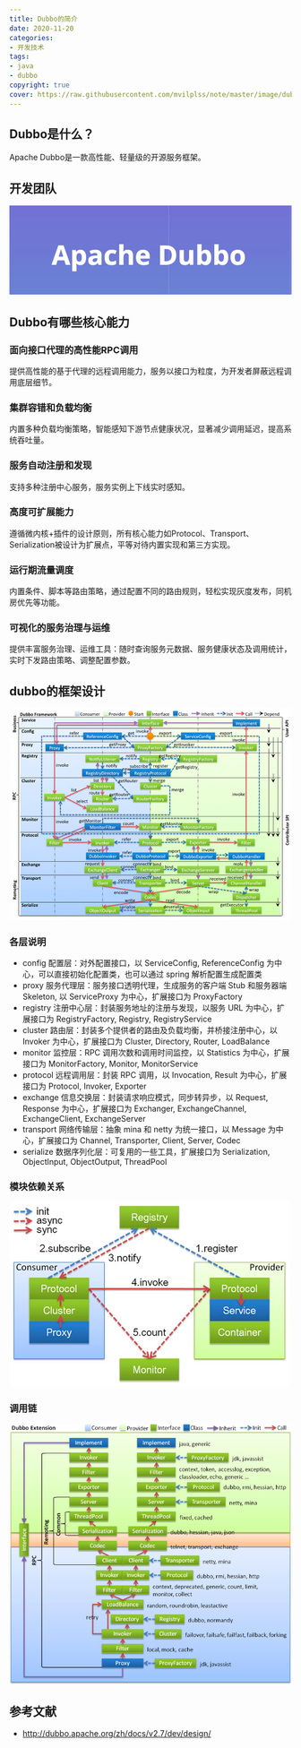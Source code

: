 ```yaml
---
title: Dubbo的简介
date: 2020-11-20
categories: 
- 开发技术
tags: 
- java
- dubbo
copyright: true
cover: https://raw.githubusercontent.com/mvilplss/note/master/image/dubbo1.png
---
```

## Dubbo是什么？
Apache Dubbo是一款高性能、轻量级的开源服务框架。
## 开发团队
![](https://raw.githubusercontent.com/mvilplss/note/master/image/dubbo1.png)
## Dubbo有哪些核心能力
### 面向接口代理的高性能RPC调用
提供高性能的基于代理的远程调用能力，服务以接口为粒度，为开发者屏蔽远程调用底层细节。

### 集群容错和负载均衡
内置多种负载均衡策略，智能感知下游节点健康状况，显著减少调用延迟，提高系统吞吐量。

### 服务自动注册和发现
支持多种注册中心服务，服务实例上下线实时感知。

### 高度可扩展能力
遵循微内核+插件的设计原则，所有核心能力如Protocol、Transport、Serialization被设计为扩展点，平等对待内置实现和第三方实现。

### 运行期流量调度
内置条件、脚本等路由策略，通过配置不同的路由规则，轻松实现灰度发布，同机房优先等功能。

### 可视化的服务治理与运维
提供丰富服务治理、运维工具：随时查询服务元数据、服务健康状态及调用统计，实时下发路由策略、调整配置参数。

## dubbo的框架设计
![](https://raw.githubusercontent.com/mvilplss/note/master/image/.Dubbo的简介_images/7a9403f0.png)
### 各层说明 
- config 配置层：对外配置接口，以 ServiceConfig, ReferenceConfig 为中心，可以直接初始化配置类，也可以通过 spring 解析配置生成配置类
- proxy 服务代理层：服务接口透明代理，生成服务的客户端 Stub 和服务器端 Skeleton, 以 ServiceProxy 为中心，扩展接口为 ProxyFactory
- registry 注册中心层：封装服务地址的注册与发现，以服务 URL 为中心，扩展接口为 RegistryFactory, Registry, RegistryService
- cluster 路由层：封装多个提供者的路由及负载均衡，并桥接注册中心，以 Invoker 为中心，扩展接口为 Cluster, Directory, Router, LoadBalance
- monitor 监控层：RPC 调用次数和调用时间监控，以 Statistics 为中心，扩展接口为 MonitorFactory, Monitor, MonitorService
- protocol 远程调用层：封装 RPC 调用，以 Invocation, Result 为中心，扩展接口为 Protocol, Invoker, Exporter
- exchange 信息交换层：封装请求响应模式，同步转异步，以 Request, Response 为中心，扩展接口为 Exchanger, ExchangeChannel, ExchangeClient, ExchangeServer
- transport 网络传输层：抽象 mina 和 netty 为统一接口，以 Message 为中心，扩展接口为 Channel, Transporter, Client, Server, Codec
- serialize 数据序列化层：可复用的一些工具，扩展接口为 Serialization, ObjectInput, ObjectOutput, ThreadPool
### 模块依赖关系
![](https://raw.githubusercontent.com/mvilplss/note/master/image/.Dubbo的简介_images/4eb8663e.png)
### 调用链
![](https://raw.githubusercontent.com/mvilplss/note/master/image/.Dubbo的简介_images/6f2cc26e.png)
## 参考文献
- http://dubbo.apache.org/zh/docs/v2.7/dev/design/